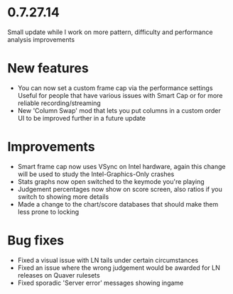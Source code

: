0.7.27.14
====

Small update while I work on more pattern, difficulty and performance analysis improvements

# New features
- You can now set a custom frame cap via the performance settings  
  Useful for people that have various issues with Smart Cap or for more reliable recording/streaming
- New 'Column Swap' mod that lets you put columns in a custom order  
  UI to be improved further in a future update

# Improvements
- Smart frame cap now uses VSync on Intel hardware, again this change will be used to study the Intel-Graphics-Only crashes
- Stats graphs now open switched to the keymode you're playing
- Judgement percentages now show on score screen, also ratios if you switch to showing more details
- Made a change to the chart/score databases that should make them less prone to locking

# Bug fixes
- Fixed a visual issue with LN tails under certain circumstances
- Fixed an issue where the wrong judgement would be awarded for LN releases on Quaver rulesets
- Fixed sporadic 'Server error' messages showing ingame

